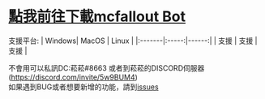    [點我前往下載mcfallout Bot](https://github.com/rrt467778/mcfallout-Bot/releases)
===============================================================
支援平台:
| Windows| MacOS | Linux |
|:-------|:-----:|------:|
|   支援 |  支援 |   支援 |  

不會用可以私訊DC:菘菘#8663  或者到菘菘的DISCORD伺服器(https://discord.com/invite/5w9BUM4)   
如果遇到BUG或者想要新增的功能，請到[issues](https://github.com/rrt467778/mcfallout-Bot/issues)   
 
